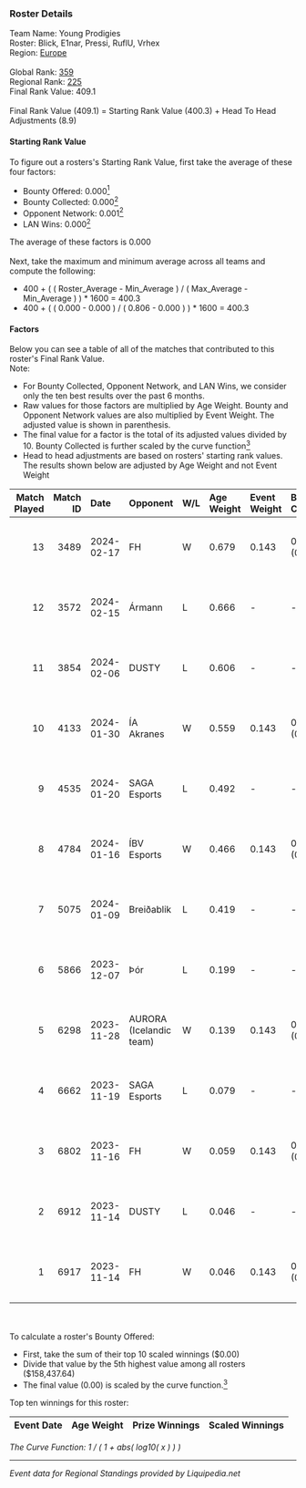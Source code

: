### Roster Details<br />
Team Name: Young Prodigies<br />
Roster: Blick, E1nar, Pressi, RuflU, Vrhex<br />
Region: [Europe]( ../standings_europe.md)<br />
<br />
Global Rank: [359](../standings_global.md)<br />
Regional Rank: [225]( ../standings_europe.md)<br />
Final Rank Value:  409.1<br />
<br />
Final Rank Value (409.1) = Starting Rank Value (400.3) + Head To Head Adjustments (8.9)<br />

#### Starting Rank Value<br />
To figure out a rosters's Starting Rank Value, first take the average of these four factors:<br />
- Bounty Offered: 0.000[<sup>1</sup>](#table2)
- Bounty Collected: 0.000[<sup>2</sup>](#table1)
- Opponent Network: 0.001[<sup>2</sup>](#table1)
- LAN Wins: 0.000[<sup>2</sup>](#table1)

The average of these factors is 0.000<br />
<br />
Next, take the maximum and minimum average across all teams and compute the following:<br />
- 400 + ( ( Roster_Average - Min_Average ) / ( Max_Average - Min_Average ) ) * 1600 = 400.3
- 400 + ( ( 0.000 - 0.000 ) / ( 0.806 - 0.000 ) ) * 1600 = 400.3


#### Factors<br />
Below you can see a table of all of the matches that contributed to this roster's Final Rank Value.<br />
Note:<br />

- For Bounty Collected, Opponent Network, and LAN Wins, we consider only the ten best results over the past 6 months.
- Raw values for those factors are multiplied by Age Weight. Bounty and Opponent Network values are also multiplied by Event Weight. The adjusted value is shown in parenthesis.
- The final value for a factor is the total of its adjusted values divided by 10. Bounty Collected is further scaled by the curve function[<sup>3</sup>](#curveFunction)
- Head to head adjustments are based on rosters' starting rank values. The results shown below are adjusted by Age Weight and not Event Weight
<span id="table1"></span><br />


| Match Played | Match ID | Date       | Opponent                | W/L | Age Weight | Event Weight | Bounty Collected | Opponent Network | LAN Wins  | H2H Adj. | Roster                             |
| -: | -: | :- | :- | :- | :- | :- | :- | :- | :- | -: | :- |
|           13 |     3489 | 2024-02-17 | FH                      | W   | 0.679      | 0.143        | 0.000 (0.000)    | 0.040 (0.004)    | 0 (0.000) |    10.29 | Blick, E1nar, Pressi, RuflU, Vrhex |
|           12 |     3572 | 2024-02-15 | Ármann                  | L   | 0.666      | -            | -                | -                | -         |    -7.04 | Blick, E1nar, Pressi, RuflU, Vrhex |
|           11 |     3854 | 2024-02-06 | DUSTY                   | L   | 0.606      | -            | -                | -                | -         |    -2.47 | Blick, E1nar, Pressi, RuflU, Vrhex |
|           10 |     4133 | 2024-01-30 | ÍA Akranes              | W   | 0.559      | 0.143        | 0.000 (0.000)    | 0.005 (0.000)    | 0 (0.000) |     8.37 | Blick, E1nar, Pressi, RuflU, Vrhex |
|            9 |     4535 | 2024-01-20 | SAGA Esports            | L   | 0.492      | -            | -                | -                | -         |    -3.66 | Blick, E1nar, Pressi, RuflU, Vrhex |
|            8 |     4784 | 2024-01-16 | ÍBV Esports             | W   | 0.466      | 0.143        | 0.000 (0.000)    | 0.000 (0.000)    | 0 (0.000) |     7.18 | Blick, E1nar, Pressi, RuflU, Vrhex |
|            7 |     5075 | 2024-01-09 | Breiðablik              | L   | 0.419      | -            | -                | -                | -         |    -4.67 | Blick, E1nar, Pressi, RuflU, Vrhex |
|            6 |     5866 | 2023-12-07 | Þór                     | L   | 0.199      | -            | -                | -                | -         |    -2.22 | Blick, E1nar, Pressi, RuflU, Vrhex |
|            5 |     6298 | 2023-11-28 | AURORA (Icelandic team) | W   | 0.139      | 0.143        | 0.000 (0.000)    | 0.037 (0.001)    | 0 (0.000) |     2.18 | Blick, E1nar, Pressi, RuflU, Vrhex |
|            4 |     6662 | 2023-11-19 | SAGA Esports            | L   | 0.079      | -            | -                | -                | -         |    -0.59 | Blick, dezt, Pressi, Vrhex, yz0    |
|            3 |     6802 | 2023-11-16 | FH                      | W   | 0.059      | 0.143        | 0.000 (0.000)    | 0.040 (0.000)    | 0 (0.000) |     0.93 | Blick, dezt, Pressi, Vrhex, yz0    |
|            2 |     6912 | 2023-11-14 | DUSTY                   | L   | 0.046      | -            | -                | -                | -         |    -0.15 | Blick, dezt, Pressi, Vrhex, yz0    |
|            1 |     6917 | 2023-11-14 | FH                      | W   | 0.046      | 0.143        | 0.000 (0.000)    | 0.040 (0.000)    | 0 (0.000) |     0.72 | Blick, dezt, Pressi, Vrhex, yz0    |

<br />
<span id="table2"></span><br />
To calculate a roster's Bounty Offered:<br />

- First, take the sum of their top 10 scaled winnings ($0.00)
- Divide that value by the 5th highest value among all rosters ($158,437.64)
- The final value (0.00) is scaled by the curve function.[<sup>3</sup>](#curveFunction)

Top ten winnings for this roster:<br />

| Event Date | Age Weight | Prize Winnings | Scaled Winnings |
| :- | -: | :- | :- |


<span id="curveFunction"></span>_The Curve Function: 1 / ( 1 + abs( log10( x ) ) )_<br />

---
_Event data for Regional Standings provided by Liquipedia.net_<br />
